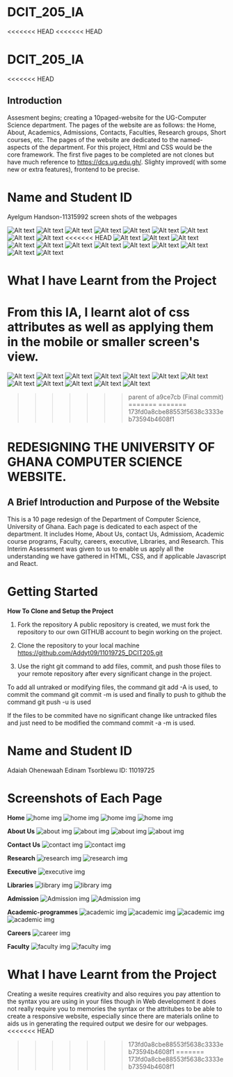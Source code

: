 # DCIT_205_IA
<<<<<<< HEAD
<<<<<<< HEAD
# DCIT_205_IA
<<<<<<< HEAD
## Introduction
 Assesment begins; 
creating a 10paged-website for the UG-Computer Science department. The pages of the website are as follows: the Home, About, Academics, Admissions, Contacts, Faculties, Research groups, Short courses, etc.
The pages of the website are dedicated to the named- aspects of the department.
For this project, Html and CSS would be the core framework. 
The first five pages to be completed are not clones but have much reference to  https://dcs.ug.edu.gh/. Slighty improved( with some new or extra features), frontend to be precise.
   # Name and Student ID
   Ayelgum Handson-11315992
screen shots of the webpages

![Alt text](<Screenshot (61).png>) ![Alt text](<Screenshot (69).png>) ![Alt text](<Screenshot (68).png>) ![Alt text](<Screenshot (67).png>) ![Alt text](<Screenshot (66).png>) ![Alt text](<Screenshot (65).png>) ![Alt text](<Screenshot (64).png>) ![Alt text](<Screenshot (63).png>) ![Alt text](<Screenshot (62).png>)
<<<<<<< HEAD
![Alt text](<Screenshot (48).png>) ![Alt text](<Screenshot (47).png>) ![Alt text](<Screenshot (46).png>) ![Alt text](<Screenshot (57).png>) ![Alt text](<Screenshot (56).png>) ![Alt text](<Screenshot (55).png>) ![Alt text](<Screenshot (54).png>) ![Alt text](<Screenshot (53).png>) ![Alt text](<Screenshot (52).png>) ![Alt text](<Screenshot (51).png>) ![Alt text](<Screenshot (50).png>) ![Alt text](<Screenshot (49).png>)
# What I have Learnt from the Project
From this IA, I learnt alot of css attributes as well as applying them in the mobile or smaller screen's view.
=======
![Alt text](<Screenshot (48).png>) ![Alt text](<Screenshot (47).png>) ![Alt text](<Screenshot (46).png>) ![Alt text](<Screenshot (57).png>) ![Alt text](<Screenshot (56).png>) ![Alt text](<Screenshot (55).png>) ![Alt text](<Screenshot (54).png>) ![Alt text](<Screenshot (53).png>) ![Alt text](<Screenshot (52).png>) ![Alt text](<Screenshot (51).png>) ![Alt text](<Screenshot (50).png>) ![Alt text](<Screenshot (49).png>)
>>>>>>> parent of a9ce7cb (Final commit)
=======
=======
>>>>>>> 173fd0a8cbe88553f5638c3333eb73594b4608f1
# REDESIGNING THE UNIVERSITY OF GHANA COMPUTER SCIENCE WEBSITE.

## A Brief Introduction and Purpose of the Website

This is a 10 page redesign of the Department of Computer Science, University of Ghana. Each page is dedicated to each aspect of the department. It includes Home, About Us, contact Us, Admissiom, Academic course programs, Faculty, careers, executive, Libraries, and Research. This Interim Assessment was given to us to enable us apply all the understanding we have gathered in HTML, CSS, and if applicable Javascript and React. 

# Getting Started
**How To Clone and Setup the Project**

  1. Fork the repository
   A public repository is created, we must fork the repository to our own GITHUB account to begin working on the project.

  2. Clone the repository to your local machine
   https://github.com/Addyt09/11019725_DCIT205.git
   
   3. Use the right git command to add files, commit, and push those files to your remote repository after every significant change in the project.
   
   To add all untraked or modifying files, the command git add -A is used, to commit the command git commit -m is used and finally to push to github the command git push -u is used

   If the files to be commited have no significant change like untracked files and just need to be modified the command commit -a -m is used.


   # Name and Student ID
   
   Adaiah Ohenewaah Edinam Tsorblewu
   ID: 11019725

# Screenshots of Each Page

**Home**
![home img](snapshots/home1.png)
![home img](snapshots/home2.png)
![home img](snapshots/home3.png)
![home img](snapshots/home4.png)

**About Us**
![about img](snapshots/About1.png)
![about img](snapshots/About2.png)
![about img](snapshots/About3.png)
![about img](snapshots/About4.png)

**Contact Us**
![contact img](snapshots/Contact-Us1.png)
![contact img](snapshots/Contact-Us2.png)

**Research**
![research img](snapshots/Research1.png)
![research img](snapshots/Research2.png)

**Executive**
![executive img](snapshots/Executive.png)

**Libraries**
![library img](snapshots/Library1.png)
![library img](snapshots/Library2.png)

**Admission**
![Admission img](snapshots/Admission1.png)
![Admission img](snapshots/Admission2.png)

**Academic-programmes**
![academic img](snapshots/Academics1.png)
![academic img](snapshots/Academics2.png)
![academic img](snapshots/Academics3.png)
![academic img](snapshots/Academics4.png)

**Careers**
![career img](snapshots/career.png)

**Faculty**
![faculty img](snapshots/Faculty1.png)
![faculty img](snapshots/Faculty2.png)

# What I have Learnt from the Project
  Creating a wesite requires creativity and also requires you pay attention to the syntax you are using in your files though in Web development it does not really require you to memories the syntax or the attritubes to be able to create a responsive website, especially since there are materials online to aids us in generating the required output we desire for our webpages.
<<<<<<< HEAD
>>>>>>> 173fd0a8cbe88553f5638c3333eb73594b4608f1
=======
>>>>>>> 173fd0a8cbe88553f5638c3333eb73594b4608f1
